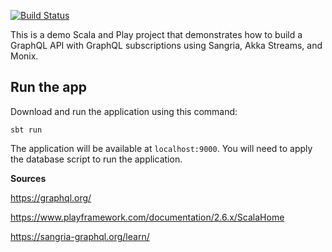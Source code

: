 [![Build Status](https://travis-ci.org/PLGrudina/GraphQL_API_example.svg?branch=master)](https://travis-ci.org/PLGrudina/GraphQL_API_example) 

This is a demo Scala and Play project that demonstrates how to build a GraphQL API with GraphQL subscriptions using Sangria, Akka Streams, and Monix.

## Run the app

Download and run the application using this command:

```
sbt run
```

The application will be available at `localhost:9000`. You will need to apply the database script to run the application.

**Sources**

https://graphql.org/

https://www.playframework.com/documentation/2.6.x/ScalaHome

https://sangria-graphql.org/learn/



